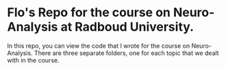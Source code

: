# Flo's Repo for the course on Neuro-Analysis at Radboud University.
In this repo, you can view the code that I wrote for the course on Neuro-Analysis. There are three separate folders, one for each topic that we dealt with in the course.
